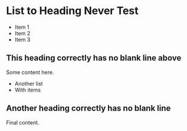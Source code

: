 # List to Heading Never Test

- Item 1
- Item 2
- Item 3
## This heading correctly has no blank line above

Some content here.

- Another list
- With items
## Another heading correctly has no blank line

Final content.
